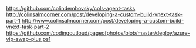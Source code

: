 https://github.com/colindembovsky/cols-agent-tasks
http://colinsalmcorner.com/post/developing-a-custom-build-vnext-task-part-1
http://www.colinsalmcorner.com/post/developing-a-custom-build-vnext-task-part-2
https://github.com/codingoutloud/pageofphotos/blob/master/deploy/azure-vip-swap-plus.ps1